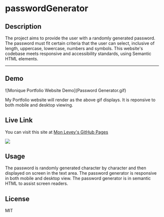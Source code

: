# passwordGenerator

## Description
The project aims to provide the user with a randomly generated password. The password must fit certain criteria that the user can select, inclusive of length, uppercase, lowercase, numbers and symbols. This website's codebase meets responsive and accessibility standards, using Semantic HTML elements.

***

## Demo
![Monique Portfolio Website Demo](Password Generator.gif) 

My Portfolio website will render as the above gif displays. It is reponsive to both mobile and desktop viewing.


## Live Link
You can visit this site at [Mon Levey's GitHub Pages](https://monlevey.github.io/passwordGenerator/)

<img src="https://img.shields.io/badge/github%20-%23121011.svg?&style=for-the-badge&logo=github&logoColor=white"/>

## Usage
 The password is randomly generated character by character and then displayed on screen in the text area. The password generator is responsive in both mobile and desktop view. The password generator is in semantic HTML to assist screen readers. 

## License
MIT 